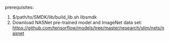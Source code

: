 prerequisites:
1. $/path/to/SMDK/lib/build_lib.sh libsmdk
2. Download NASNet pre-trained model and ImageNet data set: https://github.com/tensorflow/models/tree/master/research/slim/nets/nasnet

